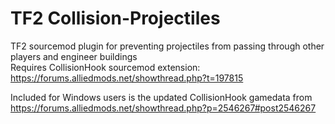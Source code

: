 # TF2 Collision-Projectiles

TF2 sourcemod plugin for preventing projectiles from passing through other players and engineer buildings  
Requires CollisionHook sourcemod extension: https://forums.alliedmods.net/showthread.php?t=197815

Included for Windows users is the updated CollisionHook gamedata from https://forums.alliedmods.net/showthread.php?p=2546267#post2546267
